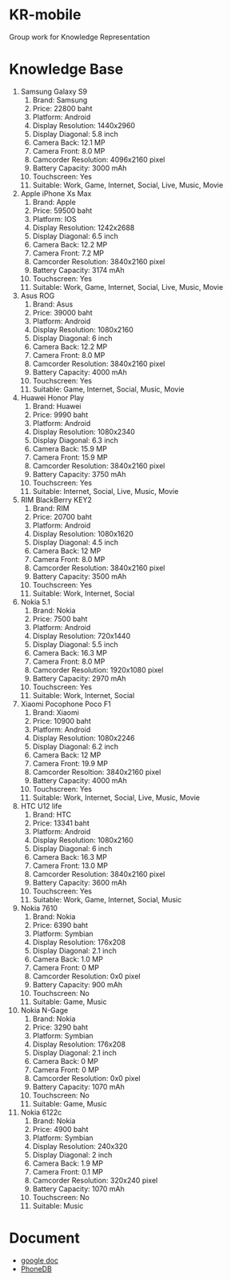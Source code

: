 # KR-mobile
Group work for Knowledge Representation
# Knowledge Base
1. Samsung  Galaxy S9 
    1. Brand: Samsung
    2. Price: 22800 baht
    3. Platform: Android
    4. Display Resolution: 1440x2960
    5. Display Diagonal: 5.8 inch
    6. Camera Back: 12.1 MP
    7. Camera Front: 8.0 MP
    8. Camcorder Resolution: 4096x2160 pixel
    9. Battery Capacity: 3000 mAh
    10. Touchscreen: Yes
    11. Suitable: Work, Game, Internet, Social, Live, Music, Movie
2. Apple iPhone Xs Max
    1. Brand: Apple
    2. Price: 59500 baht
    3. Platform: IOS
    4. Display Resolution: 1242x2688
    5. Display Diagonal: 6.5 inch
    6. Camera Back: 12.2 MP
    7. Camera Front: 7.2 MP
    8. Camcorder Resolution: 3840x2160 pixel
    9. Battery Capacity: 3174 mAh
    10. Touchscreen: Yes
    11. Suitable: Work, Game, Internet, Social, Live, Music, Movie
3. Asus ROG
    1. Brand: Asus
    2. Price: 39000 baht
    3. Platform: Android
    4. Display Resolution: 1080x2160
    5. Display Diagonal: 6 inch
    6. Camera Back: 12.2 MP
    7. Camera Front: 8.0 MP
    8. Camcorder Resolution: 3840x2160 pixel
    9. Battery Capacity: 4000 mAh
    10. Touchscreen: Yes
    11. Suitable: Game, Internet, Social, Music, Movie
4. Huawei Honor Play
    1. Brand: Huawei
    2. Price: 9990 baht
    3. Platform: Android
    4. Display Resolution: 1080x2340
    5. Display Diagonal: 6.3 inch
    6. Camera Back: 15.9 MP
    7. Camera Front: 15.9 MP
    8. Camcorder Resolution: 3840x2160 pixel
    9. Battery Capacity: 3750 mAh
    10. Touchscreen: Yes
    11. Suitable: Internet, Social, Live, Music, Movie
5. RIM BlackBerry KEY2
    1. Brand: RIM
    2. Price: 20700 baht
    3. Platform: Android
    4. Display Resolution: 1080x1620
    5. Display Diagonal: 4.5 inch
    6. Camera Back: 12 MP
    7. Camera Front: 8.0 MP
    8. Camcorder Resolution: 3840x2160 pixel
    9. Battery Capacity: 3500 mAh
    10. Touchscreen: Yes
    11. Suitable: Work, Internet, Social
6. Nokia 5.1
    1. Brand: Nokia
    2. Price: 7500 baht
    3. Platform: Android
    4. Display Resolution: 720x1440
    5. Display Diagonal: 5.5 inch
    6. Camera Back: 16.3 MP
    7. Camera Front: 8.0 MP
    8. Camcorder Resolution: 1920x1080 pixel
    9. Battery Capacity: 2970 mAh
    10. Touchscreen: Yes
    11. Suitable: Work, Internet, Social
7. Xiaomi Pocophone Poco F1
    1. Brand: Xiaomi
    2. Price: 10900 baht
    3. Platform: Android
    4. Display Resolution: 1080x2246
    5. Display Diagonal: 6.2 inch
    6. Camera Back: 12 MP
    7. Camera Front: 19.9 MP
    8. Camcorder Resoltion: 3840x2160 pixel
    9. Battery Capacity: 4000 mAh
    10. Touchscreen: Yes
    11. Suitable: Work, Internet, Social, Live, Music, Movie
8. HTC U12 life
    1. Brand: HTC
    2. Price: 13341 baht
    3. Platform: Android
    4. Display Resolution: 1080x2160
    5. Display Diagonal: 6 inch
    6. Camera Back: 16.3 MP
    7. Camera Front: 13.0 MP
    8. Camcorder Resolution: 3840x2160 pixel
    9. Battery Capacity: 3600 mAh
    10. Touchscreen: Yes
    11. Suitable: Work, Game, Internet, Social, Music
9. Nokia 7610
    1. Brand: Nokia
    2. Price: 6390 baht
    3. Platform: Symbian
    4. Display Resolution: 176x208
    5. Display Diagonal: 2.1 inch
    6. Camera Back: 1.0 MP
    7. Camera Front: 0 MP
    8. Camcorder Resolution: 0x0 pixel
    9. Battery Capacity: 900 mAh
    10. Touchscreen: No
    11. Suitable: Game, Music
10. Nokia N-Gage
    1. Brand: Nokia
    2. Price: 3290 baht
    3. Platform: Symbian
    4. Display Resolution: 176x208
    5. Display Diagonal: 2.1 inch
    6. Camera Back: 0 MP
    7. Camera Front: 0 MP
    8. Camcorder Resolution: 0x0 pixel
    9. Battery Capacity: 1070 mAh
    10. Touchscreen: No
    11. Suitable: Game, Music
11. Nokia 6122c
    1. Brand: Nokia
    2. Price: 4900 baht
    3. Platform: Symbian
    4. Display Resolution: 240x320
    5. Display Diagonal: 2 inch
    6. Camera Back: 1.9 MP
    7. Camera Front: 0.1 MP
    8. Camcorder Resolution: 320x240 pixel
    9. Battery Capacity: 1070 mAh
    10. Touchscreen: No
    11. Suitable: Music

# Document
- [google doc](https://docs.google.com/document/d/1Rsldl2m5PCSEdpdhAhuH03pb5OOqUoyPDk5U9xL7_ic/edit?usp=sharing)
- [PhoneDB](http://phonedb.net/)
